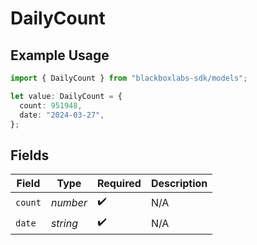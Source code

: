 # DailyCount

## Example Usage

```typescript
import { DailyCount } from "blackboxlabs-sdk/models";

let value: DailyCount = {
  count: 951948,
  date: "2024-03-27",
};
```

## Fields

| Field              | Type               | Required           | Description        |
| ------------------ | ------------------ | ------------------ | ------------------ |
| `count`            | *number*           | :heavy_check_mark: | N/A                |
| `date`             | *string*           | :heavy_check_mark: | N/A                |